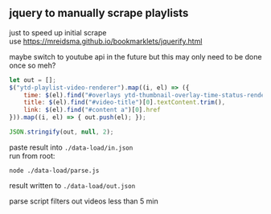## jquery to manually scrape playlists

just to speed up initial scrape  
use https://mreidsma.github.io/bookmarklets/jquerify.html  

maybe switch to youtube api in the future but this may only need to be done once so meh?  

```javascript
let out = [];
$("ytd-playlist-video-renderer").map((i, el) => ({
    time: $(el).find("#overlays ytd-thumbnail-overlay-time-status-renderer span")[0].textContent.trim(),
    title: $(el).find("#video-title")[0].textContent.trim(),
    link: $(el).find("#content a")[0].href
})).map((i, el) => { out.push(el); });

JSON.stringify(out, null, 2);
```

paste result into `./data-load/in.json`  
run from root:   
```
node ./data-load/parse.js
```
result written to `./data-load/out.json`  

parse script filters out videos less than 5 min
